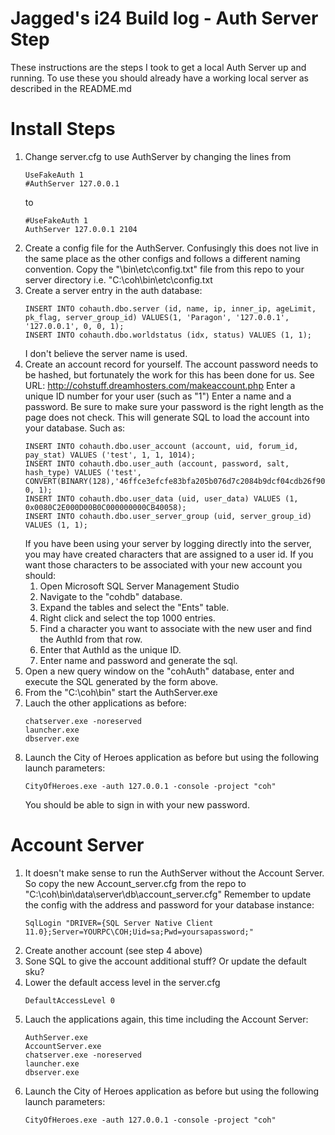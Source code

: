 # Jagged's i24 Build log - Auth Server Step
These instructions are the steps I took to get a local Auth Server up and running. To use these you should already have a working local server as described in the README.md

# Install Steps
1. Change server.cfg to use AuthServer by changing the lines from
   ```
   UseFakeAuth 1
   #AuthServer 127.0.0.1
   ```
   to
   ```
   #UseFakeAuth 1
   AuthServer 127.0.0.1 2104
   ```
2. Create a config file for the AuthServer. 
   Confusingly this does not live in the same place as the other configs and follows a different naming convention.
   Copy the "\bin\etc\config.txt" file from this repo to your server directory i.e. "C:\coh\bin\etc\config.txt
3. Create a server entry in the auth database:
   ```
   INSERT INTO cohauth.dbo.server (id, name, ip, inner_ip, ageLimit, pk_flag, server_group_id) VALUES(1, 'Paragon', '127.0.0.1', '127.0.0.1', 0, 0, 1);
   INSERT INTO cohauth.dbo.worldstatus (idx, status) VALUES (1, 1);
   ```
   I don't believe the server name is used.
4. Create an account record for yourself.
   The account password needs to be hashed, but fortunately the work for this has been done for us.
   See URL: http://cohstuff.dreamhosters.com/makeaccount.php
   Enter a unique ID number for your user (such as "1")
   Enter a name and a password. Be sure to make sure your password is the right length as the page does not check.
   This will generate SQL to load the account into your database. Such as:
   ```
   INSERT INTO cohauth.dbo.user_account (account, uid, forum_id, pay_stat) VALUES ('test', 1, 1, 1014);
   INSERT INTO cohauth.dbo.user_auth (account, password, salt, hash_type) VALUES ('test', CONVERT(BINARY(128),'46ffce3efcfe83bfa205b076d7c2084b9dcf04cdb26f9019103cde29779d26a85216b2c0f43ba1a8fb9b7fa22f05a949bf4edc314af27629e8fc23014e77a24d'), 0, 1);
   INSERT INTO cohauth.dbo.user_data (uid, user_data) VALUES (1, 0x0080C2E000D00B0C000000000CB40058);
   INSERT INTO cohauth.dbo.user_server_group (uid, server_group_id) VALUES (1, 1);
   ```
   If you have been using your server by logging directly into the server, you may have created characters that are assigned to a user id. If you want those characters to be associated with your new account you should:
   1. Open Microsoft SQL Server Management Studio
   2. Navigate to the "cohdb" database.
   3. Expand the tables and select the "Ents" table.
   4. Right click and select the top 1000 entries.
   5. Find a character you want to associate with the new user and find the AuthId from that row.
   6. Enter that AuthId as the unique ID.
   7. Enter name and password and generate the sql.
5. Open a new query window on the "cohAuth" database, enter and execute the SQL generated by the form above.
6. From the "C:\coh\bin" start the AuthServer.exe
7. Lauch the other applications as before:
   ```
   chatserver.exe -noreserved 
   launcher.exe
   dbserver.exe
   ```
8. Launch the City of Heroes application as before but using the following launch parameters:
   ```
   CityOfHeroes.exe -auth 127.0.0.1 -console -project "coh"
   ```
   You should be able to sign in with your new password.
   
# Account Server
1. It doesn't make sense to run the AuthServer without the Account Server. So copy the new Account_server.cfg from the repo to  "C:\coh\bin\data\server\db\account_server.cfg"
   Remember to update the config with the address and password for your database instance:
   ```
   SqlLogin "DRIVER={SQL Server Native Client 11.0};Server=YOURPC\COH;Uid=sa;Pwd=yoursapassword;"
   ```
2. Create another account (see step 4 above)
3. Sone SQL to give the account additional stuff?
   Or update the default sku?
4. Lower the default access level in the server.cfg
   ```
   DefaultAccessLevel 0
   ```
5. Lauch the applications again, this time including the Account Server:
   ```
   AuthServer.exe
   AccountServer.exe
   chatserver.exe -noreserved 
   launcher.exe
   dbserver.exe
   ```
6. Launch the City of Heroes application as before but using the following launch parameters:
   ```
   CityOfHeroes.exe -auth 127.0.0.1 -console -project "coh"
   ```
